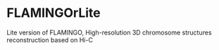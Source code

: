 # FLAMINGOrLite
Lite version of FLAMINGO, High-resolution 3D chromosome structures reconstruction based on Hi-C
